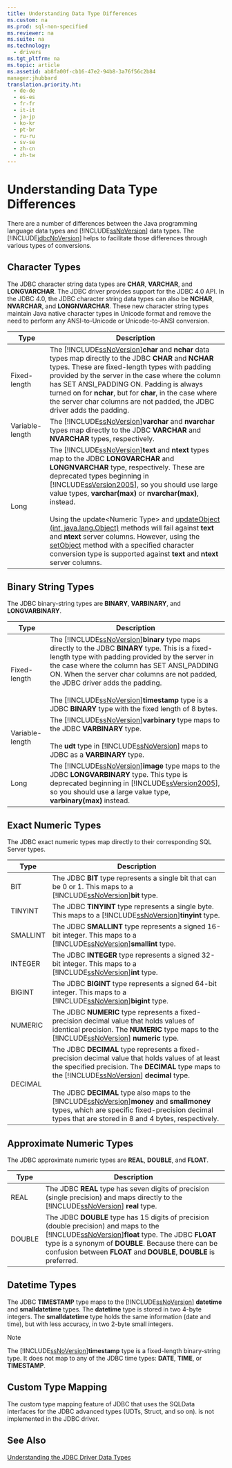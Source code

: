 ```yaml
---
title: Understanding Data Type Differences
ms.custom: na
ms.prod: sql-non-specified
ms.reviewer: na
ms.suite: na
ms.technology: 
  - drivers
ms.tgt_pltfrm: na
ms.topic: article
ms.assetid: ab8fa00f-cb16-47e2-94b8-3a76f56c2b84
manager:jhubbard
translation.priority.ht: 
  - de-de
  - es-es
  - fr-fr
  - it-it
  - ja-jp
  - ko-kr
  - pt-br
  - ru-ru
  - sv-se
  - zh-cn
  - zh-tw
---
```

# Understanding Data Type Differences
  There are a number of differences between the Java programming language data types and [!INCLUDE[ssNoVersion](../content/includes/ssNoVersion_md.md)] data types. The [!INCLUDE[jdbcNoVersion](../content/includes/jdbcNoVersion_md.md)] helps to facilitate those differences through various types of conversions.  
  
## Character Types  
 The JDBC character string data types are **CHAR**, **VARCHAR**, and **LONGVARCHAR**. The JDBC driver provides support for the JDBC 4.0 API. In the JDBC 4.0, the JDBC character string data types can also be **NCHAR**, **NVARCHAR**, and **LONGNVARCHAR**. These new character string types maintain Java native character types in Unicode format and remove the need to perform any ANSI\-to\-Unicode or Unicode\-to\-ANSI conversion.  
  
|Type|Description|  
|----------|-----------------|  
|Fixed\-length|The [!INCLUDE[ssNoVersion](../content/includes/ssNoVersion_md.md)]**char** and **nchar** data types map directly to the JDBC **CHAR** and **NCHAR** types. These are fixed\-length types with padding provided by the server in the case where the column has SET ANSI\_PADDING ON. Padding is always turned on for **nchar**, but for **char**, in the case where the server char columns are not padded, the JDBC driver adds the padding.|  
|Variable\-length|The [!INCLUDE[ssNoVersion](../content/includes/ssNoVersion_md.md)]**varchar** and **nvarchar** types map directly to the JDBC **VARCHAR** and **NVARCHAR** types, respectively.|  
|Long|The [!INCLUDE[ssNoVersion](../content/includes/ssNoVersion_md.md)]**text** and **ntext** types map to the JDBC **LONGVARCHAR** and **LONGNVARCHAR** type, respectively. These are deprecated types beginning in [!INCLUDE[ssVersion2005](../content/includes/ssVersion2005_md.md)], so you should use large value types, **varchar\(max\)** or **nvarchar\(max\)**, instead.<br /><br /> Using the update\<Numeric Type\> and [updateObject \(int, java.lang.Object\)](../content/updateObject-Method--int--java.lang.Object-.md) methods will fail against **text** and **ntext** server columns. However, using the [setObject](../content/setObject-Method--SQLServerPreparedStatement-.md) method with a specified character conversion type is supported against **text** and **ntext** server columns.|  
  
## Binary String Types  
 The JDBC binary\-string types are **BINARY**, **VARBINARY**, and **LONGVARBINARY**.  
  
|Type|Description|  
|----------|-----------------|  
|Fixed\-length|The [!INCLUDE[ssNoVersion](../content/includes/ssNoVersion_md.md)]**binary** type maps directly to the JDBC **BINARY** type. This is a fixed\-length type with padding provided by the server in the case where the column has SET ANSI\_PADDING ON. When the server char columns are not padded, the JDBC driver adds the padding.<br /><br /> The [!INCLUDE[ssNoVersion](../content/includes/ssNoVersion_md.md)]**timestamp** type is a JDBC **BINARY** type with the fixed length of 8 bytes.|  
|Variable\-length|The [!INCLUDE[ssNoVersion](../content/includes/ssNoVersion_md.md)]**varbinary** type maps to the JDBC **VARBINARY** type.<br /><br /> The **udt** type in [!INCLUDE[ssNoVersion](../content/includes/ssNoVersion_md.md)] maps to JDBC as a **VARBINARY** type.|  
|Long|The [!INCLUDE[ssNoVersion](../content/includes/ssNoVersion_md.md)]**image** type maps to the JDBC **LONGVARBINARY** type. This type is deprecated beginning in [!INCLUDE[ssVersion2005](../content/includes/ssVersion2005_md.md)], so you should use a large value type, **varbinary\(max\)** instead.|  
  
## Exact Numeric Types  
 The JDBC exact numeric types map directly to their corresponding SQL Server types.  
  
|Type|Description|  
|----------|-----------------|  
|BIT|The JDBC **BIT** type represents a single bit that can be 0 or 1. This maps to a [!INCLUDE[ssNoVersion](../content/includes/ssNoVersion_md.md)]**bit** type.|  
|TINYINT|The JDBC **TINYINT** type represents a single byte. This maps to a [!INCLUDE[ssNoVersion](../content/includes/ssNoVersion_md.md)]**tinyint** type.|  
|SMALLINT|The JDBC **SMALLINT** type represents a signed 16\-bit integer. This maps to a [!INCLUDE[ssNoVersion](../content/includes/ssNoVersion_md.md)]**smallint** type.|  
|INTEGER|The JDBC **INTEGER** type represents a signed 32\-bit integer. This maps to a [!INCLUDE[ssNoVersion](../content/includes/ssNoVersion_md.md)]**int** type.|  
|BIGINT|The JDBC **BIGINT** type represents a signed 64\-bit integer. This maps to a [!INCLUDE[ssNoVersion](../content/includes/ssNoVersion_md.md)]**bigint** type.|  
|NUMERIC|The JDBC **NUMERIC** type represents a fixed\-precision decimal value that holds values of identical precision. The **NUMERIC** type maps to the [!INCLUDE[ssNoVersion](../content/includes/ssNoVersion_md.md)] **numeric** type.|  
|DECIMAL|The JDBC **DECIMAL** type represents a fixed\-precision decimal value that holds values of at least the specified precision. The **DECIMAL** type maps to the [!INCLUDE[ssNoVersion](../content/includes/ssNoVersion_md.md)] **decimal** type.<br /><br /> The JDBC **DECIMAL** type also maps to the [!INCLUDE[ssNoVersion](../content/includes/ssNoVersion_md.md)]**money** and **smallmoney** types, which are specific fixed\-precision decimal types that are stored in 8 and 4 bytes, respectively.|  
  
## Approximate Numeric Types  
 The JDBC approximate numeric types are **REAL**, **DOUBLE**, and **FLOAT**.  
  
|Type|Description|  
|----------|-----------------|  
|REAL|The JDBC **REAL** type has seven digits of precision \(single precision\) and maps directly to the [!INCLUDE[ssNoVersion](../content/includes/ssNoVersion_md.md)] **real** type.|  
|DOUBLE|The JDBC **DOUBLE** type has 15 digits of precision \(double precision\) and maps to the [!INCLUDE[ssNoVersion](../content/includes/ssNoVersion_md.md)]**float** type. The JDBC **FLOAT** type is a synonym of **DOUBLE**. Because there can be confusion between **FLOAT** and **DOUBLE**, **DOUBLE** is preferred.|  
  
## Datetime Types  
 The JDBC **TIMESTAMP** type maps to the [!INCLUDE[ssNoVersion](../content/includes/ssNoVersion_md.md)] **datetime** and **smalldatetime** types. The **datetime** type is stored in two 4\-byte integers. The **smalldatetime** type holds the same information \(date and time\), but with less accuracy, in two 2\-byte small integers.  
  
> [!NOTE]  
>  The [!INCLUDE[ssNoVersion](../content/includes/ssNoVersion_md.md)]**timestamp** type is a fixed\-length binary\-string type. It does not map to any of the JDBC time types: **DATE**, **TIME**, or **TIMESTAMP**.  
  
## Custom Type Mapping  
 The custom type mapping feature of JDBC that uses the SQLData interfaces for the JDBC advanced types \(UDTs, Struct, and so on\). is not implemented in the JDBC driver.  
  
## See Also  
 [Understanding the JDBC Driver Data Types](../content/Understanding-the-JDBC-Driver-Data-Types.md)  
  
  